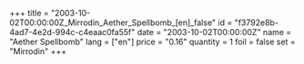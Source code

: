 +++
title = "2003-10-02T00:00:00Z_Mirrodin_Aether_Spellbomb_[en]_false"
id = "f3792e8b-4ad7-4e2d-994c-c4eaac0fa55f"
date = "2003-10-02T00:00:00Z"
name = "Aether Spellbomb"
lang = ["en"]
price = "0.16"
quantity = 1
foil = false
set = "Mirrodin"
+++
